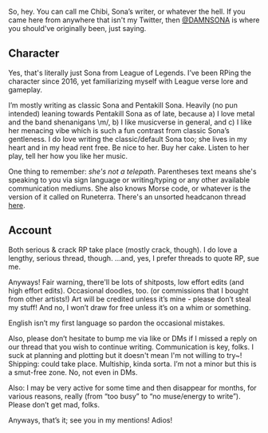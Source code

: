 So, hey. You can call me Chibi, Sona’s writer, or whatever the hell.
If you came here from anywhere that isn't my Twitter, then [@DAMNSONA](https://twitter.com/DAMNSONA) is where you should've originally been, just saying.

## Character

Yes, that's literally just Sona from League of Legends.
I’ve been RPing the character since 2016, yet familiarizing myself with League verse lore and gameplay.

I’m mostly writing as classic Sona and Pentakill Sona.
Heavily (no pun intended) leaning towards Pentakill Sona as of late, because a) I love metal and the band shenanigans \m/, b) I like musicverse in general, and c) I like her menacing vibe which is such a fun contrast from classic Sona’s gentleness.
I do love writing the classic/default Sona too; she lives in my heart and in my head rent free. Be nice to her. Buy her cake. Listen to her play, tell her how you like her music.

One thing to remember: *she's not a telepath*. Parentheses text means she's speaking to you via sign language or writing/typing or any other available communication mediums. She also knows Morse code, or whatever is the version of it called on Runeterra. 
There's an unsorted headcanon thread [here](https://twitter.com/DAMNSONA/status/1732753873721295122).

## Account

Both serious & crack RP take place (mostly crack, though). I do love a lengthy, serious thread, though.
...and, yes, I prefer threads to quote RP, sue me.

Anyways! Fair warning, there'll be lots of shitposts, low effort edits (and high effort edits). Occasional doodles, too. (or commissions that I bought from other artists!)
Art will be credited unless it’s mine - please don’t steal my stuff! And no, I won’t draw for free unless it’s on a whim or something.

English isn’t my first language so pardon the occasional mistakes.

Also, please don’t hesitate to bump me via like or DMs if I missed a reply on our thread that you wish to continue writing. Communication is key, folks. I suck at planning and plotting but it doesn't mean I'm not willing to try~!
Shipping: could take place. Multiship, kinda sorta. I’m not a minor but this is a smut-free zone. No, not even in DMs.

Also: I may be very active for some time and then disappear for months, for various reasons, really (from “too busy” to “no muse/energy to write”). Please don’t get mad, folks.

Anyways, that’s it; see you in my mentions! Adios!
